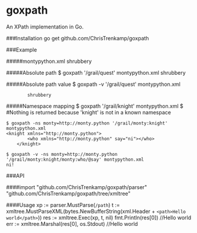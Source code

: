 # goxpath
An XPath implementation in Go.

###Installation
    go get github.com/ChrisTrenkamp/goxpath

###Example

#####montypython.xml
    <?xml version="1.0" encoding="UTF-8"?>
    <grail>
        <quest>
            <for>shrubbery</for>
        </quest>
        <knight xmlns="http://monty.python">
            <who say="ni!"/>
        </knight>
    </grail>

#####Absolute path
    $ goxpath '/grail/quest' montypython.xml
    <quest>
            <for>shrubbery</for>
        </quest>

#####Absolute path value
    $ goxpath -v '/grail/quest' montypython.xml
    
            shrubbery

#####Namespace mapping
    $ goxpath '/grail/knight' montypython.xml
    $ #Nothing is returned because 'knight' is not in a known namespace
    
    $ goxpath -ns monty=http://monty.python '/grail/monty:knight' montypython.xml
    <knight xmlns="http://monty.python">
            <who xmlns="http://monty.python" say="ni"></who>
        </knight>
    
    $ goxpath -v -ns monty=http://monty.python '/grail/monty:knight/monty:who/@say' montypython.xml
    ni!
    
###API

####import
    "github.com/ChrisTrenkamp/goxpath/parser"
    "github.com/ChrisTrenkamp/goxpath/tree/xmltree"

####Usage
    xp := parser.MustParse(`/path`)
    t := xmltree.MustParseXML(bytes.NewBufferString(xml.Header + `<path>Hello world</path>`))
    res := xmltree.Exec(xp, t, nil)
    fmt.Println(res[0]) //Hello world
    err := xmltree.Marshal(res[0], os.Stdout) //<path>Hello world</path>
